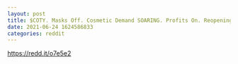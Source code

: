 ```yaml
--- 
layout: post 
title: $COTY. Masks Off. Cosmetic Demand SOARING. Profits On. Reopening play still at a discount. 
date: 2021-06-24 1624586833 
categories: reddit 
--- 
```

https://redd.it/o7e5e2
